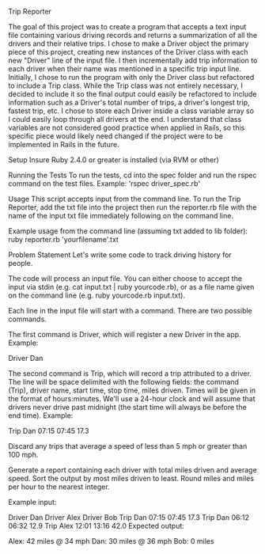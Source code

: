 Trip Reporter

The goal of this project was to create a program that accepts a text input file containing various driving records and returns a summarization of all the drivers and their relative trips.  I chose to make a Driver object the primary piece of this project, creating new instances of the Driver class with each new "Driver" line of the input file. I then incrementally add trip information to each driver when their name was mentioned in a specific trip input line.  Initially, I chose to run the program with only the Driver class but refactored to include a Trip class.  While the Trip class was not entirely necessary, I decided to include it so the final output could easily be refactored to include information such as a Driver's total number of trips, a driver's longest trip, fastest trip, etc.  I chose to store each Driver inside a class variable array so I could easily loop through all drivers at the end.  I understand that class variables are not considered good practice when applied in Rails, so this specific piece would likely need changed if the project were to be implemented in Rails in the future.  


Setup
Insure Ruby 2.4.0 or greater is installed (via RVM or other)

Running the Tests
To run the tests, cd into the spec folder and run the rspec command on the test files.  Example: 'rspec driver_spec.rb'


Usage
This script accepts input from the command line. To run the Trip Reporter, add the txt file into the project then run the reporter.rb file with the name of the input txt file immediately following on the command line. 

Example usage from the command line (assuming txt added to lib folder): 
ruby reporter.rb 'yourfilename'.txt

Problem Statement
Let's write some code to track driving history for people.

The code will process an input file. You can either choose to accept the input via stdin (e.g. cat input.txt | ruby yourcode.rb), or as a file name given on the command line (e.g. ruby yourcode.rb input.txt).

Each line in the input file will start with a command. There are two possible commands.

The first command is Driver, which will register a new Driver in the app. Example:

Driver Dan

The second command is Trip, which will record a trip attributed to a driver. The line will be space delimited with the following fields: the command (Trip), driver name, start time, stop time, miles driven. Times will be given in the format of hours:minutes. We'll use a 24-hour clock and will assume that drivers never drive past midnight (the start time will always be before the end time). Example:

Trip Dan 07:15 07:45 17.3

Discard any trips that average a speed of less than 5 mph or greater than 100 mph.

Generate a report containing each driver with total miles driven and average speed. Sort the output by most miles driven to least. Round miles and miles per hour to the nearest integer.

Example input:

Driver Dan
Driver Alex
Driver Bob
Trip Dan 07:15 07:45 17.3
Trip Dan 06:12 06:32 12.9
Trip Alex 12:01 13:16 42.0
Expected output:

Alex: 42 miles @ 34 mph
Dan: 30 miles @ 36 mph
Bob: 0 miles
